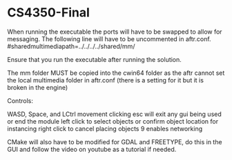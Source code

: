 # CS4350-Final

When running the executable the ports will have to be swapped to allow for messaging. The following line will have to be uncommented in aftr.conf.
#sharedmultimediapath=../../../../shared/mm/

Ensure that you run the executable after running the solution.

The mm folder MUST be copied into the cwin64 folder as the aftr cannot set the local multimedia folder in aftr.conf (there is a setting for it but it is broken in the engine)

Controls:

WASD, Space, and LCtrl movement
clicking esc will exit any gui being used or end the module
left click to select objects or confirm object location for instancing
right click to cancel placing objects
9 enables networking

CMake will also have to be modified for GDAL and FREETYPE, do this in the GUI and follow the video on youtube as a tutorial if needed.